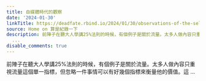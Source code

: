 ```yaml
---
title: 自媒體時代的觀察
date: '2024-01-30'
linkTitle: https://deadfate.rbind.io/2024/01/30/observations-of-the-self-media/
source: Home on 算是紀錄一下
description: 前陣子在聽大人學講25%法則的時候，有個例子是關於流量。太多人做內容只重視流量這個單一指標，但忽略一件事情可以有好幾個指標來衡量他的價值。這
  ...
disable_comments: true
---
```

前陣子在聽大人學講25%法則的時候，有個例子是關於流量。太多人做內容只重視流量這個單一指標，但忽略一件事情可以有好幾個指標來衡量他的價值。這 ...